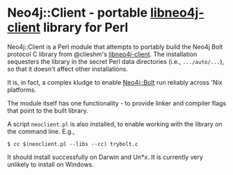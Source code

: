 # Neo4j::Client - portable [libneo4j-client](https://github.com/cleishm/libneo4j-client) library for Perl

Neo4j::Client is a Perl module that attempts to portably build the Neo4j Bolt protocol C library from @clieshm's [libneo4j-client](https://github.com/cleishm/libneo4j-client). The installation sequesters the library in the secret Perl data directories (i.e., `.../auto/...`), so that it doesn't affect other installations.

It is, in fact, a complex kludge to enable [Neo4j::Bolt](https://github.com/majensen/perlbolt) run reliably across 'Nix platforms.

The module itself has one functionality - to provide linker and compiler flags that point to the built library.

A script `neoclient.pl` is also installed, to enable working with the library on the command line. E.g.,

	$ cc $(neoclient.pl --libs --cc) trybolt.c

It should install successfully on Darwin and Un*x. It is currently very unlikely to install on Windows.





